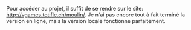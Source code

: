 Pour accéder au projet, il suffit de se rendre sur le site: http://vgames.totifle.ch/moulin/.
Je n'ai pas encore tout à fait terminé la version en ligne, mais la version locale fonctionne parfaitement.
